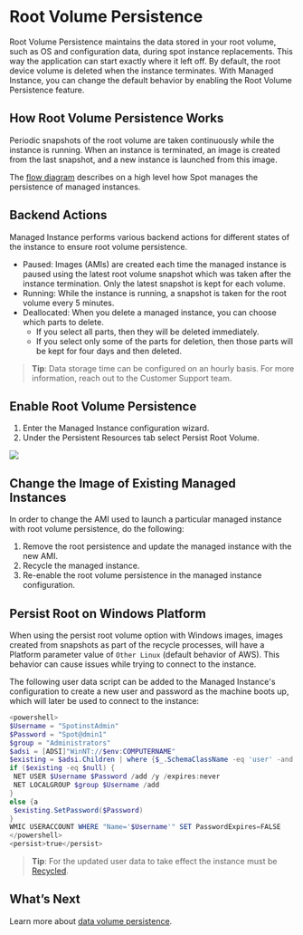# Root Volume Persistence

Root Volume Persistence maintains the data stored in your root volume, such as OS and configuration data, during spot instance replacements. This way the application can start exactly where it left off. By default, the root device volume is deleted when the instance terminates. With Managed Instance, you can change the default behavior by enabling the Root Volume Persistence feature.

## How Root Volume Persistence Works

Periodic snapshots of the root volume are taken continuously while the instance is running. When an instance is terminated, an image is created from the last snapshot, and a new instance is launched from this image.

The [flow diagram](elastigroup/features/stateful-instance/stateful-elastigroup-flow) describes on a high level how Spot manages the persistence of managed instances.

## Backend Actions

Managed Instance performs various backend actions for different states of the instance to ensure root volume persistence.

- Paused: Images (AMIs) are created each time the managed instance is paused using the latest root volume snapshot which was taken after the instance termination. Only the latest snapshot is kept for each volume.
- Running: While the instance is running, a snapshot is taken for the root volume every 5 minutes.
- Deallocated: When you delete a managed instance, you can choose which parts to delete.
  - If you select all parts, then they will be deleted immediately.
  - If you select only some of the parts for deletion, then those parts will be kept for four days and then deleted.

> **Tip**: Data storage time can be configured on an hourly basis. For more information, reach out to the Customer Support team.

## Enable Root Volume Persistence

1. Enter the Managed Instance configuration wizard.
2. Under the Persistent Resources tab select Persist Root Volume.

<img src="/managed-instance/_media/root-volume-persistence-01.png" />

## Change the Image of Existing Managed Instances

In order to change the AMI used to launch a particular managed instance with root volume persistence, do the following:

1. Remove the root persistence and update the managed instance with the new AMI.
2. Recycle the managed instance.
3. Re-enable the root volume persistence in the managed instance configuration.

## Persist Root on Windows Platform

When using the persist root volume option with Windows images, images created from snapshots as part of the recycle processes, will have a Platform parameter value of `Other Linux` (default behavior of AWS). This behavior can cause issues while trying to connect to the instance.

The following user data script can be added to the Managed Instance's configuration to create a new user and password as the machine boots up, which will later be used to connect to the instance:

```powershell
<powershell>
$Username = "SpotinstAdmin"
$Password = "Spot@dmin1"
$group = "Administrators"
$adsi = [ADSI]"WinNT://$env:COMPUTERNAME"
$existing = $adsi.Children | where {$_.SchemaClassName -eq 'user' -and $_.Name -eq $Username }
if ($existing -eq $null) {
 NET USER $Username $Password /add /y /expires:never
 NET LOCALGROUP $group $Username /add
}
else {a
 $existing.SetPassword($Password)
}
WMIC USERACCOUNT WHERE "Name='$Username'" SET PasswordExpires=FALSE
</powershell>
<persist>true</persist>
```

> **Tip**: For the updated user data to take effect the instance must be [Recycled](managed-instance/features/managed-instance-actions).

## What’s Next

Learn more about [data volume persistence](managed-instance/features/data-volume-persistence).
